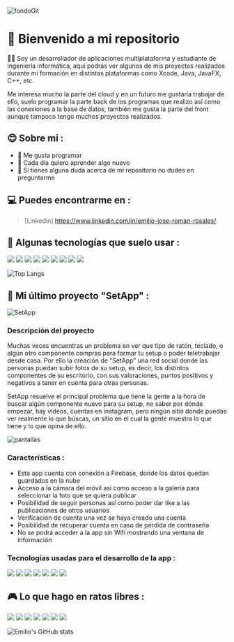 ![fondoGit](https://github.com/Romanemi124/Romanemi124/assets/102904774/a3c42121-1385-464b-9f29-7ce59179368c)

# 👋 Bienvenido a mi repositorio
👨‍💻 Soy un desarrollador de aplicaciones multiplataforma y estudiante de ingeniería informática, aquí podrás ver algunos de mis proyectos realizados durante mi formación en distintas plataformas como Xcode, Java, JavaFX, C++, etc.

Me interesa mucho la parte del cloud y en un futuro me gustaría trabajar de ello, suelo programar la parte back de los programas que realizo así como las conexiones a la base de datos, también me gusta la parte del front aunque tampoco tengo muchos proyectos realizados.

## 😊 Sobre mi : 
* 👾 Me gusta programar
* 📕 Cada día quiero aprender algo nuevo
* 💬 Si tienes alguna duda acerca de mi repositorio no dudes en preguntarme

## 💻 Puedes encontrarme en :
> [Linkedin]
> https://www.linkedin.com/in/emilio-jose-roman-rosales/

## 🎯 Algunas tecnologías que suelo usar : 
<img src="https://img.shields.io/badge/C%2B%2B-00599C?style=for-the-badge&logo=c%2B%2B&logoColor=white" /> <img src="https://img.shields.io/badge/CSS3-1572B6?style=for-the-badge&logo=css3&logoColor=white" /> <img src="https://img.shields.io/badge/HTML5-E34F26?style=for-the-badge&logo=html5&logoColor=white" /> <img src="https://img.shields.io/badge/MySQL-005C84?style=for-the-badge&logo=mysql&logoColor=white" /> <img src="https://img.shields.io/badge/Eclipse-2C2255?style=for-the-badge&logo=eclipse&logoColor=white" /> <img src="https://img.shields.io/badge/IntelliJ_IDEA-000000.svg?style=for-the-badge&logo=intellij-idea&logoColor=white" /> <img src="https://img.shields.io/badge/Visual_Studio-5C2D91?style=for-the-badge&logo=visual%20studio&logoColor=white" /> <img src="https://img.shields.io/badge/Android_Studio-3DDC84?style=for-the-badge&logo=android-studio&logoColor=white" /> <img src="https://img.shields.io/badge/mac%20os-000000?style=for-the-badge&logo=apple&logoColor=white" />

![Top Langs](https://github-readme-stats.vercel.app/api/top-langs/?username=Romanemi124&hide_progress=true&theme=radical)
 
## 📱 Mi último proyecto "SetApp" :

![SetApp](https://github.com/Romanemi124/Romanemi124/assets/102904774/9ec72727-de7b-4398-b6ec-6e87111e43ee)

### Descripción del proyecto
Muchas veces encuentras un problema en ver que tipo de ratón, teclado, o algún otro componente compras para formar tu setup o poder teletrabajar desde casa. Por ello la creación de “SetApp” una red social donde las personas puedan subir fotos de su setup, es decir, los distintos componentes de su escritorio, con sus valoraciones, puntos positivos y negativos a tener en cuenta para otras personas.

SetApp resuelve el principal problema que tiene la gente a la hora de buscar algún componente nuevo para su setup, no saber por dónde empezar, hay vídeos, cuentas en instagram, pero ningún sitio donde puedas ver realmente lo que búscas, un sitio en el cual la gente muestra lo que tiene y lo que opina de ello.

![pantallas](https://github.com/Romanemi124/Romanemi124/assets/102904774/1fa3ffaf-2f11-45ba-b320-f107ad75492c)

### Características :

* Esta app cuenta con conexión a Firebase, donde los datos quedan guardados en la nube
* Acceso a la cámara del móvil así como acceso a la galería para seleccionar la foto que se quiera publicar
* Posibilidad de seguir personas así como poder dar like a las publicaciones de otros usuarios
* Verificación de cuenta una vez se haya creado una cuenta
* Posibilidad de recuperar cuenta en caso de pérdida de contraseña
* No se podrá acceder a la app sin Wifi mostrando una ventana de información

### Tecnologías usadas para el desarrollo de la app :

<img src="https://img.shields.io/badge/Xcode-007ACC?style=for-the-badge&logo=Xcode&logoColor=white" /> <img src="https://img.shields.io/badge/Swift-FA7343?style=for-the-badge&logo=swift&logoColor=white" /> <img src="https://img.shields.io/badge/iOS-000000?style=for-the-badge&logo=ios&logoColor=white" /> <img src="https://img.shields.io/badge/mac%20os-000000?style=for-the-badge&logo=apple&logoColor=white" /> <img src="https://img.shields.io/badge/firebase-ffca28?style=for-the-badge&logo=firebase&logoColor=black" /> <img src="https://img.shields.io/badge/Unsplash-000000?style=for-the-badge&logo=Unsplash&logoColor=white" /> <img src="https://img.shields.io/badge/Adobe%20XD-470137?style=for-the-badge&logo=Adobe%20XD&logoColor=#FF61F6" />

## 🎮 Lo que hago en ratos libres : 
<img src="https://img.shields.io/badge/KFC-F40027?style=for-the-badge&logo=kfc&logoColor=white" /> <img src="https://img.shields.io/badge/Epic%20Games-313131?style=for-the-badge&logo=Epic%20Games&logoColor=white" /> <img src="https://img.shields.io/badge/PlayStation-003791?style=for-the-badge&logo=playstation&logoColor=white" /> <img src="https://img.shields.io/badge/Spotify-1ED760?&style=for-the-badge&logo=spotify&logoColor=white" /> <img src="https://img.shields.io/badge/Netflix-E50914?style=for-the-badge&logo=netflix&logoColor=white" /> <img src="https://img.shields.io/badge/Twitch-9146FF?style=for-the-badge&logo=twitch&logoColor=white" /> <img src="ttps://img.shields.io/badge/YouTube-FF0000?style=for-the-badge&logo=youtube&logoColor=white" />

![Emilio's GitHub stats](https://github-readme-stats.vercel.app/api?username=Romanemi124&show_icons=true&theme=radical)
